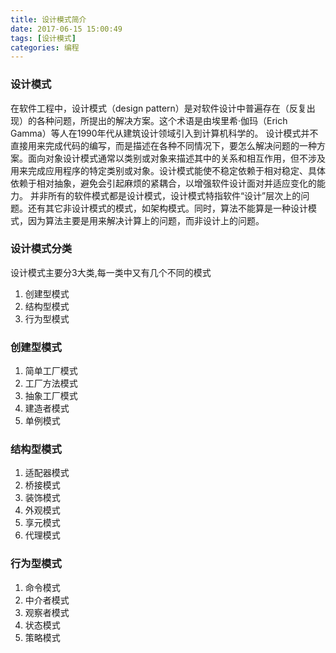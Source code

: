 ```yaml
---
title: 设计模式简介
date: 2017-06-15 15:00:49
tags: [设计模式]
categories: 编程
---
```


### 设计模式
在软件工程中，设计模式（design pattern）是对软件设计中普遍存在（反复出现）的各种问题，所提出的解决方案。这个术语是由埃里希·伽玛（Erich Gamma）等人在1990年代从建筑设计领域引入到计算机科学的。
设计模式并不直接用来完成代码的编写，而是描述在各种不同情况下，要怎么解决问题的一种方案。面向对象设计模式通常以类别或对象来描述其中的关系和相互作用，但不涉及用来完成应用程序的特定类别或对象。设计模式能使不稳定依赖于相对稳定、具体依赖于相对抽象，避免会引起麻烦的紧耦合，以增强软件设计面对并适应变化的能力。
并非所有的软件模式都是设计模式，设计模式特指软件“设计”层次上的问题。还有其它非设计模式的模式，如架构模式。同时，算法不能算是一种设计模式，因为算法主要是用来解决计算上的问题，而非设计上的问题。

### 设计模式分类
设计模式主要分3大类,每一类中又有几个不同的模式
1. 创建型模式
2. 结构型模式
3. 行为型模式

### 创建型模式
1. 简单工厂模式
2. 工厂方法模式
3. 抽象工厂模式
4. 建造者模式
5. 单例模式

### 结构型模式
1. 适配器模式
2. 桥接模式
3. 装饰模式
4. 外观模式
5. 享元模式
6. 代理模式

### 行为型模式
1. 命令模式
2. 中介者模式
3. 观察者模式
4. 状态模式
5. 策略模式
